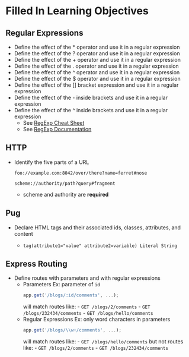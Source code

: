 # Filled In Learning Objectives

## Regular Expressions

- Define the effect of the * operator and use it in a regular expression
- Define the effect of the ? operator and use it in a regular expression
- Define the effect of the + operator and use it in a regular expression
- Define the effect of the . operator and use it in a regular expression
- Define the effect of the ^ operator and use it in a regular expression
- Define the effect of the $ operator and use it in a regular expression
- Define the effect of the [] bracket expression and use it in a regular expression
- Define the effect of the - inside brackets and use it in a regular expression
- Define the effect of the ^ inside brackets and use it in a regular expression
    - See [RegExp Cheat Sheet](../W11D1/reg-ex.md)
    - See [RegExp Documentation](https://developer.mozilla.org/en-US/docs/Web/JavaScript/Guide/Regular_Expressions)

## HTTP

- Identify the five parts of a URL
    ```
    foo://example.com:8042/over/there?name=ferret#nose

    scheme://authority/path?query#fragment
    ```
    - scheme and authority are **required**

## Pug

- Declare HTML tags and their associated ids, classes, attributes, and content
    - ```
      tag(attribute1="value" attribute2=variable) Literal String
      ```

## Express Routing

- Define routes with parameters and with regular expressions
    - Parameters Ex: parameter of `id` 
      ```js
      app.get('/blogs/:id/comments', ...);
      ```
      will match routes like:
          - `GET /blogs/2/comments`
          - `GET /blogs/232434/comments`
          - `GET /blogs/hello/comments`
    - Regular Expressions Ex: only word characters in parameters
      ```js
      app.get('/blogs/\\w+/comments', ...);
      ```
      will match routes like:
          - `GET /blogs/hello/comments`
      but not routes like:
          - `GET /blogs/2/comments`
          - `GET /blogs/232434/comments`